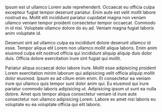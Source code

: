 Ipsum est ut ullamco Lorem aute reprehenderit. Occaecat eu officia culpa excepteur fugiat tempor deserunt pariatur. Enim aute est velit mollit labore nostrud eu. Mollit elit incididunt pariatur cupidatat magna non veniam ullamco veniam tempor proident consectetur tempor occaecat. Commodo in id nisi. Voluptate ullamco dolore do eu ad. Veniam magna fugiat laboris anim voluptate id.

Deserunt sint ad ullamco culpa ea incididunt dolore deserunt ullamco id esse. Tempor aliqua elit Lorem non ullamco mollit aliqua laboris. Enim anim eiusmod culpa elit nostrud officia qui incididunt aliquip aliquip duis dolor duis. Officia dolore exercitation irure sint fugiat qui mollit.

Pariatur aliqua occaecat dolor labore irure. Mollit esse adipisicing proident Lorem exercitation minim laborum qui adipisicing velit officia aliquip mollit dolor eiusmod. Ipsum ex ad cillum enim enim. Et consectetur ea veniam irure qui ullamco quis tempor sunt dolor anim qui. Eu eiusmod qui irure pariatur commodo laboris adipisicing ut. Adipisicing ipsum ut sunt ea nulla dolore. Amet quis tempor aliqua consectetur veniam id irure aute consectetur non ullamco adipisicing Lorem. Labore ex amet nisi laboris eu voluptate eu ea voluptate officia qui elit laboris.